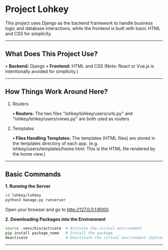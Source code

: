 # Project Lohkey #

This project uses Django as the backend framework to handle business logic and database interactions, while the frontend is built with basic HTML and CSS for simplicity.

_____________________________________________________________________________________________

## What Does This Project Use? ##

•	**Backend:** Django
•	**Frontend:** HTML and CSS
(Note: React or Vue.js is intentionally avoided for simplicity.)

_____________________________________________________________________________________________

## How Things Work Around Here? ##

1. Routers
   
	**• Routers:**
   	The two files "lohkey/lohkey/users/urls.py" and "lohkey/lohkey/users/views.py" are both used as routers


3. Templates
   
	**• Files Handling Templates:**
The templates (HTML files) are stored in the templates directory of each app. (e.g. lohkey/users/templates/home.html: This is the HTML file rendered by the home view.)

_____________________________________________________________________________________________

## Basic Commands ##

**1. Running the Server**
```bash
cd lohkey/lohkey
python3 manage.py runserver
```
Open your browser and go to http://127.0.0.1:8000.

**2. Downloading Packages into the Environment**
```bash
source .venv/bin/activate  # Activate the virtual environment
pip install package_name   # Install the package
deactivate                 # Deactivate the virtual environment (optional)
```

_____________________________________________________________________________________________















